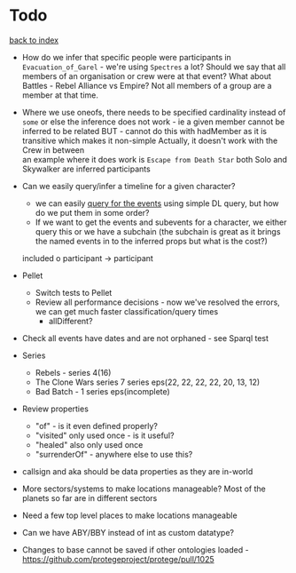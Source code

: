 # Todo

[back to index](index.md)

* How do we infer that specific people were participants in `Evacuation_of_Garel` - we're using `Spectres` a lot?
  Should we say that all members of an organisation or crew were at that event? What about Battles - Rebel Alliance vs Empire?
  Not all members of a group are a member at that time.

*  Where we use oneofs, there needs to be specified cardinality instead of `some`
   or else the inference does not work - ie a given member cannot be inferred to be related
   BUT - cannot do this with hadMember as it is transitive which makes it non-simple
   Actually, it doesn't work with the Crew in between  
   an example where it does work is `Escape from Death Star` both Solo and Skywalker are inferred participants

* Can we easily query/infer a timeline for a given character?
    * we can easily [query for the events](docs/events.md) using simple DL query, but how do we put them in some order?
    * If we want to get the events and subevents for a character, we either query this or we have
      a subchain (the subchain is great as it brings the named events in to the inferred props but what is the cost?)
      

    included o participant -> participant

* Pellet
    * Switch tests to Pellet
    * Review all performance decisions - now we've resolved the errors, we can get much faster classification/query times
        * allDifferent?

* Check all events have dates and are not orphaned - see Sparql test

* Series
    * Rebels - series 4(16)
    * The Clone Wars series 7 series eps(22, 22, 22, 22, 20, 13, 12)
    * Bad Batch - 1 series eps(incomplete)

* Review properties
    * "of" - is it even defined properly?
    * "visited" only used once - is it useful?
    * "healed" also only used once
    * "surrenderOf" - anywhere else to use this?

* callsign and aka should be data properties as they are in-world

* More sectors/systems to make locations manageable? Most of the planets so far are in different sectors
* Need a few top level places to make locations manageable

* Can we have ABY/BBY instead of int as custom datatype?

* Changes to base cannot be saved if other ontologies loaded - https://github.com/protegeproject/protege/pull/1025
